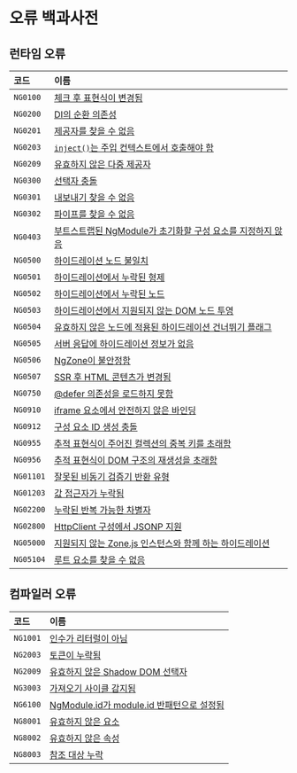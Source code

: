 # 오류 백과사전

## 런타임 오류

| 코드      | 이름                                                                                 |
| :-------- | :----------------------------------------------------------------------------------- |
| `NG0100`  | [체크 후 표현식이 변경됨](errors/NG0100)                                            |
| `NG0200`  | [DI의 순환 의존성](errors/NG0200)                                                  |
| `NG0201`  | [제공자를 찾을 수 없음](errors/NG0201)                                             |
| `NG0203`  | [`inject()`는 주입 컨텍스트에서 호출해야 함](errors/NG0203)                        |
| `NG0209`  | [유효하지 않은 다중 제공자](errors/NG0209)                                         |
| `NG0300`  | [선택자 충돌](errors/NG0300)                                                        |
| `NG0301`  | [내보내기 찾을 수 없음](errors/NG0301)                                            |
| `NG0302`  | [파이프를 찾을 수 없음](errors/NG0302)                                             |
| `NG0403`  | [부트스트랩된 NgModule가 초기화할 구성 요소를 지정하지 않음](errors/NG0403)       |
| `NG0500`  | [하이드레이션 노드 불일치](errors/NG0500)                                          |
| `NG0501`  | [하이드레이션에서 누락된 형제](errors/NG0501)                                     |
| `NG0502`  | [하이드레이션에서 누락된 노드](errors/NG0502)                                     |
| `NG0503`  | [하이드레이션에서 지원되지 않는 DOM 노드 투영](errors/NG0503)                    |
| `NG0504`  | [유효하지 않은 노드에 적용된 하이드레이션 건너뛰기 플래그](errors/NG0504)          |
| `NG0505`  | [서버 응답에 하이드레이션 정보가 없음](errors/NG0505)                             |
| `NG0506`  | [NgZone이 불안정함](errors/NG0506)                                                  |
| `NG0507`  | [SSR 후 HTML 콘텐츠가 변경됨](errors/NG0507)                                       |
| `NG0750`  | [@defer 의존성을 로드하지 못함](errors/NG0750)                                     |
| `NG0910`  | [iframe 요소에서 안전하지 않은 바인딩](errors/NG0910)                             |
| `NG0912`  | [구성 요소 ID 생성 충돌](errors/NG0912)                                           |
| `NG0955`  | [추적 표현식이 주어진 컬렉션의 중복 키를 초래함](errors/NG0955)                   |
| `NG0956`  | [추적 표현식이 DOM 구조의 재생성을 초래함](errors/NG0956)                        |
| `NG01101` | [잘못된 비동기 검증기 반환 유형](errors/NG01101)                                   |
| `NG01203` | [값 접근자가 누락됨](errors/NG01203)                                               |
| `NG02200` | [누락된 반복 가능한 차별자](errors/NG02200)                                        |
| `NG02800` | [HttpClient 구성에서 JSONP 지원](errors/NG02800)                                   |
| `NG05000` | [지원되지 않는 Zone.js 인스턴스와 함께 하는 하이드레이션](errors/NG05000)       |
| `NG05104` | [루트 요소를 찾을 수 없음](errors/NG05104)                                         |

## 컴파일러 오류

| 코드     | 이름                                                       |
| :------- | :--------------------------------------------------------- |
| `NG1001` | [인수가 리터럴이 아님](errors/NG1001)                      |
| `NG2003` | [토큰이 누락됨](errors/NG2003)                             |
| `NG2009` | [유효하지 않은 Shadow DOM 선택자](errors/NG2009)          |
| `NG3003` | [가져오기 사이클 감지됨](errors/NG3003)                     |
| `NG6100` | [NgModule.id가 module.id 반패턴으로 설정됨](errors/NG6100) |
| `NG8001` | [유효하지 않은 요소](errors/NG8001)                        |
| `NG8002` | [유효하지 않은 속성](errors/NG8002)                       |
| `NG8003` | [참조 대상 누락](errors/NG8003)                            |